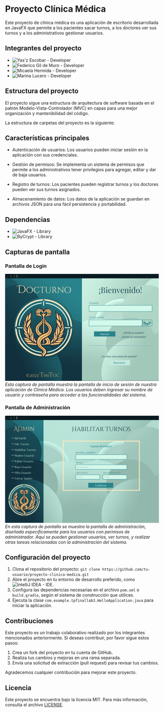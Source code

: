 # Proyecto Clínica Médica

Este proyecto de clínica médica es una aplicación de escritorio desarrollada en JavaFX que permite a los pacientes sacar turnos, a los doctores ver sus turnos y a los administrativos gestionar usuarios.

## Integrantes del proyecto

- <img src="https://img.shields.io/badge/Yas'z%20Escobar-Developer-blue" alt="Yas'z Escobar - Developer">
- <img src="https://img.shields.io/badge/Federico%20Gil%20de%20Muro-Developer-blue" alt="Federico Gil de Muro - Developer">
- <img src="https://img.shields.io/badge/Micaela%20Hermida-Developer-blue" alt="Micaela Hermida - Developer">
- <img src="https://img.shields.io/badge/Marina%20Lucero-Developer-blue" alt="Marina Lucero - Developer">

## Estructura del proyecto

El proyecto sigue una estructura de arquitectura de software basada en el patrón Modelo-Vista-Controlador (MVC) en capas para una mejor organización y mantenibilidad del código.

La estructura de carpetas del proyecto es la siguiente:



## Características principales

- Autenticación de usuarios: Los usuarios pueden iniciar sesión en la aplicación con sus credenciales.

- Gestión de permisos: Se implementa un sistema de permisos que permite a los administrativos tener privilegios para agregar, editar y dar de baja usuarios.

- Registro de turnos: Los pacientes pueden registrar turnos y los doctores pueden ver sus turnos asignados.

- Almacenamiento de datos: Los datos de la aplicación se guardan en archivos JSON para una fácil persistencia y portabilidad.

## Dependencias

- <img src="https://img.shields.io/badge/JavaFX-Library-green" alt="JavaFX - Library">
- <img src="https://img.shields.io/badge/ByCrypt-Library-green" alt="ByCrypt - Library">

## Capturas de pantalla

### Pantalla de Login
![Pantalla de Login](screenshots/login.png)
*Esta captura de pantalla muestra la pantalla de inicio de sesión de nuestra aplicación de Clínica Médica. Los usuarios deben ingresar su nombre de usuario y contraseña para acceder a las funcionalidades del sistema.*

### Pantalla de Administración
![Pantalla de Administración](screenshots/admin.png)
*En esta captura de pantalla se muestra la pantalla de administración, diseñada específicamente para los usuarios con permisos de administrador. Aquí se pueden gestionar usuarios, ver turnos, y realizar otras tareas relacionadas con la administración del sistema.*


## Configuración del proyecto

1. Clona el repositorio del proyecto: `git clone https://github.com/tu-usuario/proyecto-clinica-medica.git`
2. Abre el proyecto en tu entorno de desarrollo preferido, como <img src="https://img.shields.io/badge/IntelliJ%20IDEA-IDE-red" alt="IntelliJ IDEA - IDE"/>.
3. Configura las dependencias necesarias en el archivo `pom.xml` o `build.gradle`, según el sistema de construcción que utilices.
4. Ejecuta la clase `com.example.tpfinallab3.HelloApplication.java` para iniciar la aplicación.

## Contribuciones

Este proyecto es un trabajo colaborativo realizado por los integrantes mencionados anteriormente. Si deseas contribuir, por favor sigue estos pasos:

1. Crea un fork del proyecto en tu cuenta de GitHub.
2. Realiza tus cambios y mejoras en una rama separada.
3. Envía una solicitud de extracción (pull request) para revisar tus cambios.

Agradecemos cualquier contribución para mejorar este proyecto.

## Licencia

Este proyecto se encuentra bajo la licencia MIT. Para más información, consulta el archivo [LICENSE](LICENSE).






